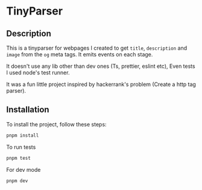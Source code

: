 # TinyParser

## Description

This is a tinyparser for webpages I created to get `title`, `description` and `image` from the `og` meta tags. It emits events on each stage.

It doesn't use any lib other than dev ones (Ts, prettier, eslint etc), Even tests I used node's test runner.

It was a fun little project inspired by hackerrank's problem (Create a http tag parser).

## Installation

To install the project, follow these steps:

```sh
pnpm install
```

To run tests 

```sh
pnpm test
```

For dev mode 
```sh
pnpm dev
```

